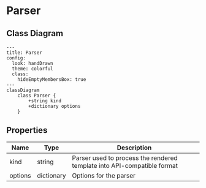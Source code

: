 # Parser

## Class Diagram

```mermaid
---
title: Parser
config:
  look: handDrawn
  theme: colorful
  class:
    hideEmptyMembersBox: true
---
classDiagram
    class Parser {
        +string kind
        +dictionary options
    }
```

## Properties

| Name | Type | Description |
| ---- | ---- | ----------- |
| kind | string | Parser used to process the rendered template into API-compatible format  |
| options | dictionary | Options for the parser  |
